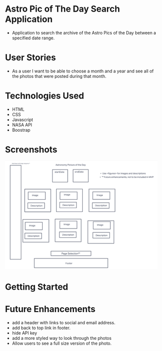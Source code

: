# Astro Pic of The Day Search Application

 - Application to search the archive of the Astro Pics of the Day between a specified date range. 

# User Stories

- As a user I want to be able to choose a month and a year and see all of the photos that were posted during that month.


# Technologies Used

- HTML
- CSS
- Javascript
- NASA API
- Boostrap

# Screenshots

![wireframe screenshot](assets/screenshots/wireframe.png)

# Getting Started

# Future Enhancements
 - add a header with links to social and email address.
 - add back to top link in footer. 
 - hide API key
 - add a more styled way to look through the photos 
 - Allow users to see a full size version of the photo. 
 